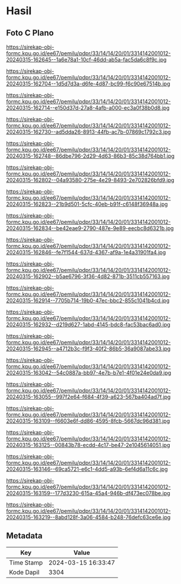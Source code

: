 # Hasil

## Foto C Plano

https://sirekap-obj-formc.kpu.go.id/ee67/pemilu/pdpr/33/14/14/20/01/3314142001012-20240315-162645--1a6e78a1-10cf-46dd-ab5a-fac5da6c8f9c.jpg

https://sirekap-obj-formc.kpu.go.id/ee67/pemilu/pdpr/33/14/14/20/01/3314142001012-20240315-162704--1d5d7d3a-d6fe-4d87-bc99-f6c90e67514b.jpg

https://sirekap-obj-formc.kpu.go.id/ee67/pemilu/pdpr/33/14/14/20/01/3314142001012-20240315-162714--e150d37d-27a8-4afb-a000-ec3a0f38b0d8.jpg

https://sirekap-obj-formc.kpu.go.id/ee67/pemilu/pdpr/33/14/14/20/01/3314142001012-20240315-162730--ad5dda26-8913-44fb-ac7b-07869c1792c3.jpg

https://sirekap-obj-formc.kpu.go.id/ee67/pemilu/pdpr/33/14/14/20/01/3314142001012-20240315-162748--86dbe796-2d29-4d63-86b3-85c38d764bb1.jpg

https://sirekap-obj-formc.kpu.go.id/ee67/pemilu/pdpr/33/14/14/20/01/3314142001012-20240315-162802--04a93580-275e-4e29-8493-2e702826bfd9.jpg

https://sirekap-obj-formc.kpu.go.id/ee67/pemilu/pdpr/33/14/14/20/01/3314142001012-20240315-162823--21b9d501-5cfc-40eb-b91f-c6148f36948a.jpg

https://sirekap-obj-formc.kpu.go.id/ee67/pemilu/pdpr/33/14/14/20/01/3314142001012-20240315-162834--be42eae9-2790-487e-9e89-eecbc8d6321b.jpg

https://sirekap-obj-formc.kpu.go.id/ee67/pemilu/pdpr/33/14/14/20/01/3314142001012-20240315-162846--fe7f1544-637d-4367-af9a-1e4a31901fa4.jpg

https://sirekap-obj-formc.kpu.go.id/ee67/pemilu/pdpr/33/14/14/20/01/3314142001012-20240315-162902--b5ae6796-3f36-4d82-871b-3511cb557163.jpg

https://sirekap-obj-formc.kpu.go.id/ee67/pemilu/pdpr/33/14/14/20/01/3314142001012-20240315-162914--7705b714-19b0-47ec-bbc2-855c1041b4cd.jpg

https://sirekap-obj-formc.kpu.go.id/ee67/pemilu/pdpr/33/14/14/20/01/3314142001012-20240315-162932--d219d627-1abd-4145-bdc8-fac53bac6ad0.jpg

https://sirekap-obj-formc.kpu.go.id/ee67/pemilu/pdpr/33/14/14/20/01/3314142001012-20240315-162945--a4712b3c-f9f3-40f2-86b5-36a9087abe33.jpg

https://sirekap-obj-formc.kpu.go.id/ee67/pemilu/pdpr/33/14/14/20/01/3314142001012-20240315-163042--54c0887a-bb97-4e7b-b7e1-4f01e24e0da9.jpg

https://sirekap-obj-formc.kpu.go.id/ee67/pemilu/pdpr/33/14/14/20/01/3314142001012-20240315-163055--997f2e64-f684-4f39-a623-567ba404ad7f.jpg

https://sirekap-obj-formc.kpu.go.id/ee67/pemilu/pdpr/33/14/14/20/01/3314142001012-20240315-163109--f6603e6f-dd86-4595-8fcb-5667dc96d381.jpg

https://sirekap-obj-formc.kpu.go.id/ee67/pemilu/pdpr/33/14/14/20/01/3314142001012-20240315-163125--00843b78-ecdd-4c17-be47-2e1045614051.jpg

https://sirekap-obj-formc.kpu.go.id/ee67/pemilu/pdpr/33/14/14/20/01/3314142001012-20240315-163146--69ca5721-e6c1-4dd5-a93b-6ef4d6a11c6c.jpg

https://sirekap-obj-formc.kpu.go.id/ee67/pemilu/pdpr/33/14/14/20/01/3314142001012-20240315-163159--177d3230-615a-45a4-946b-df473ec078be.jpg

https://sirekap-obj-formc.kpu.go.id/ee67/pemilu/pdpr/33/14/14/20/01/3314142001012-20240315-163219--8abd128f-3a06-4584-b248-76defc63ce6e.jpg


## Metadata

| Key        | Value               |
| ---------- | ------------------- |
| Time Stamp | 2024-03-15 16:33:47 |
| Kode Dapil | 3304                |



